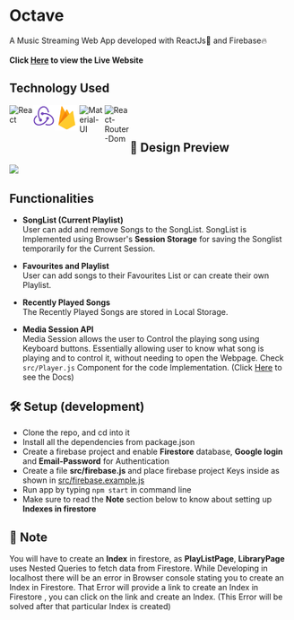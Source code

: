 # Octave

A Music Streaming Web App developed with ReactJs🚀 and Firebase🔥
<br /><br />
**Click [Here](https://octave-music.web.app/) to view the Live Website**

## Technology Used

[<img title="React" align="left" alt="React" width="42px" height="42px" src="https://sujanbyanjankar.com.np/wp-content/uploads/2019/01/React.js_logo-512.png" />](https://reactjs.org/)
[<img title="Redux" align="left" alt="Redux" width="38px" src="https://raw.githubusercontent.com/github/explore/80688e429a7d4ef2fca1e82350fe8e3517d3494d/topics/redux/redux.png" />](https://redux.js.org/)
[<img title="Firebase" align="left" alt="Firebase" width="45px" src="https://raw.githubusercontent.com/github/explore/80688e429a7d4ef2fca1e82350fe8e3517d3494d/topics/firebase/firebase.png" />](https://firebase.google.com/)
[<img title="Material-UI" align="left" alt="Material-UI" width="45px" src="https://avatars.githubusercontent.com/u/33663932?s=200&v=4" />](https://material-ui.com/)
[<img title="React-Router-Dom" align="left" alt="React-Router-Dom" width="45px" src="https://camo.githubusercontent.com/bf32d0a71c170dbdb203c201579564f2cd7fc54a24720faad61af12c9605c6b5/68747470733a2f2f7265616374747261696e696e672e636f6d2f72656163742d726f757465722f616e64726f69642d6368726f6d652d313434783134342e706e67" />](https://reactrouter.com/web/guides/quick-start)

<br /><br />

## 📸 Design Preview

<img src="./public/preview.gif" />

## Functionalities

- **SongList (Current Playlist)** <br/>
  User can add and remove Songs to the SongList. SongList is Implemented using Browser's **Session Storage** for saving the Songlist temporarily for the Current Session.

- **Favourites and Playlist** <br/>
  User can add songs to their Favourites List or can create their own Playlist.

- **Recently Played Songs** <br/>
  The Recently Played Songs are stored in Local Storage.

- **Media Session API** <br/>
  Media Session allows the user to Control the playing song using Keyboard buttons. Essentially allowing user to know what song is playing and to control it, without needing to open the Webpage. Check `src/Player.js` Component for the code Implementation. (Click [Here](https://developer.mozilla.org/en-US/docs/Web/API/Media_Session_API) to see the Docs)

## 🛠 Setup (development)

- Clone the repo, and cd into it
- Install all the dependencies from package.json
- Create a firebase project and enable **Firestore** database, **Google login** and **Email-Password** for Authentication
- Create a file **src/firebase.js** and place firebase project Keys inside as shown in [src/firebase.example.js](https://github.com/mani-barathi/Octave/blob/master/src/firebase.example.js)
- Run app by typing `npm start` in command line
- Make sure to read the **Note** section below to know about setting up **Indexes in firestore**

## 📝 Note

You will have to create an **Index** in firestore, as **PlayListPage**, **LibraryPage** uses Nested Queries to fetch data from Firestore. While Developing in localhost there will be an error in Browser console stating you to create an Index in Firestore. That Error will provide a link to create an Index in Firestore , you can click on the link and create an Index. (This Error will be solved after that particular Index is created)
